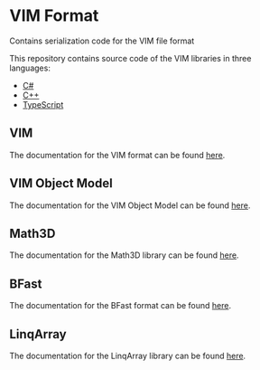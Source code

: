 # VIM Format
Contains serialization code for the VIM file format

This repository contains source code of the VIM libraries in three languages:
- [C#](src/cs/)
- [C++](src/cpp/)
- [TypeScript](src/ts/)

## VIM
The documentation for the VIM format can be found [here](docs/vim.md).

## VIM Object Model
The documentation for the VIM Object Model can be found [here](docs/object-model.md).

## Math3D
The documentation for the Math3D library can be found [here](docs/math3d.md).

## BFast
The documentation for the BFast format can be found [here](docs/bfast.md).

## LinqArray
The documentation for the LinqArray library can be found [here](docs/linqarray.md).
